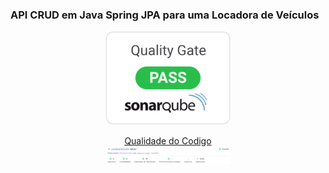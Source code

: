 <h3>
    API CRUD em Java Spring JPA para uma Locadora de Veículos
</h3>
<p align="center">
    <a href="https://github.com/jciterceros/LocadoraCarrosJPA" target="blank">
        <img src="https://github.com/jciterceros/LocadoraCarrosJPA/blob/f89b18b251204b29cd935363a92164f1dc37693c/src/main/java/com/jciterceros/LocadoraCarrosJPA/assets/QualityGate.SVG" width="200" alt="SonarQube Logo" />
    </a>
</p>

<p align="center">
    <a href="https://github.com/jciterceros/LocadoraCarrosJPA" target="blank">Qualidade do Codigo</a><br/>
    <img src="https://github.com/jciterceros/LocadoraCarrosJPA/blob/a44d99a240b5e1e61884e533a00f008323d93e69/src/main/java/com/jciterceros/LocadoraCarrosJPA/assets/resume_quality.PNG" width="200" alt="SonarQube Resume" />
</p>
